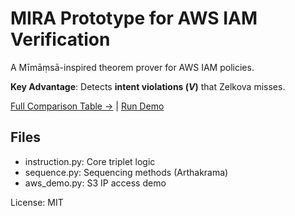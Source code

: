 # MIRA Prototype for AWS IAM Verification

A Mīmāṃsā-inspired theorem prover for AWS IAM policies.

**Key Advantage**: Detects **intent violations ($V$)** that Zelkova misses.

[Full Comparison Table →](./docs/comparison.md) | [Run Demo](./aws_demo.py)


## Files
- instruction.py: Core triplet logic
- sequence.py: Sequencing methods (Arthakrama)
- aws_demo.py: S3 IP access demo

License: MIT
